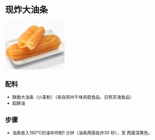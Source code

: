 # 现炸大油条

![现炸大油条](../images/现炸大油条.png)

## 配料

- 酥脆大油条（小麦粉）（来自郑州千味央厨食品、日照天海食品）
- 起酥油

## 步骤

- 油条放入190℃的油中炸制1 分钟（油条两面各炸30 秒），至
  两面深黄色。
